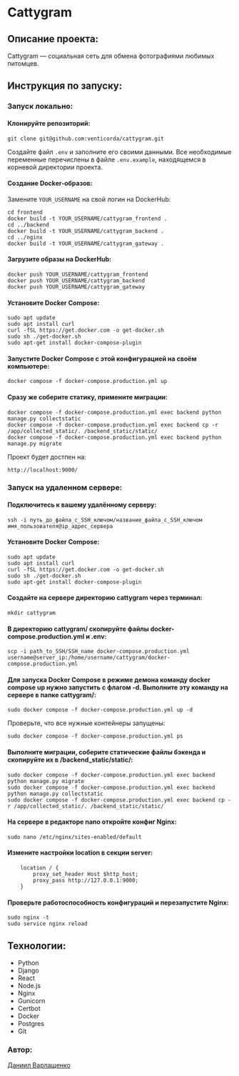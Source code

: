 # Cattygram

## Описание проекта:
Cattygram — социальная сеть для обмена фотографиями любимых питомцев.

## Инструкция по запуску:
### Запуск локально:
#### Клонируйте репозиторий:
```
git clone git@github.com:venticorda/cattygram.git
```
Создайте файл `.env` и заполните его своими данными. Все необходимые переменные перечислены в файле `.env.example`, находящемся в корневой директории проекта.

#### Создание Docker-образов:

Замените `YOUR_USERNAME` на свой логин на DockerHub:

```
cd frontend
docker build -t YOUR_USERNAME/cattygram_frontend .
cd ../backend
docker build -t YOUR_USERNAME/cattygram_backend .
cd ../nginx
docker build -t YOUR_USERNAME/cattygram_gateway . 
```

#### Загрузите образы на DockerHub:

```
docker push YOUR_USERNAME/cattygram_frontend
docker push YOUR_USERNAME/cattygram_backend
docker push YOUR_USERNAME/cattygram_gateway
```

#### Установите Docker Compose:

```
sudo apt update
sudo apt install curl
curl -fSL https://get.docker.com -o get-docker.sh
sudo sh ./get-docker.sh
sudo apt-get install docker-compose-plugin
```

#### Запустите Docker Compose с этой конфигурацией на своём компьютере:
```
docker compose -f docker-compose.production.yml up
```
#### Сразу же соберите статику, примените миграции:

```
docker compose -f docker-compose.production.yml exec backend python manage.py collectstatic
docker compose -f docker-compose.production.yml exec backend cp -r /app/collected_static/. /backend_static/static/
docker compose -f docker-compose.production.yml exec backend python manage.py migrate
```
Проект будет достпен на:
```
http://localhost:9000/
```
### Запуск на удаленном сервере:
#### Подключитесь к вашему удалённому серверу:

```
ssh -i путь_до_файла_с_SSH_ключом/название_файла_с_SSH_ключом имя_пользователя@ip_адрес_сервера
```
#### Установите Docker Compose:

```
sudo apt update
sudo apt install curl
curl -fSL https://get.docker.com -o get-docker.sh
sudo sh ./get-docker.sh
sudo apt-get install docker-compose-plugin
```

#### Создайте на сервере директорию cattygram через терминал:

```
mkdir cattygram
```
#### В директорию cattygram/ скопируйте файлы docker-compose.production.yml и .env:

```
scp -i path_to_SSH/SSH_name docker-compose.production.yml username@server_ip:/home/username/cattygram/docker-compose.production.yml
```
#### Для запуска Docker Compose в режиме демона команду docker compose up нужно запустить с флагом -d. Выполните эту команду на сервере в папке cattygram/:
```
sudo docker compose -f docker-compose.production.yml up -d
```
Проверьте, что все нужные контейнеры запущены:
```
sudo docker compose -f docker-compose.production.yml ps
```
#### Выполните миграции, соберите статические файлы бэкенда и скопируйте их в /backend_static/static/:
```
sudo docker compose -f docker-compose.production.yml exec backend python manage.py migrate
sudo docker compose -f docker-compose.production.yml exec backend python manage.py collectstatic
sudo docker compose -f docker-compose.production.yml exec backend cp -r /app/collected_static/. /backend_static/static/
```
#### На сервере в редакторе nano откройте конфиг Nginx:

```
sudo nano /etc/nginx/sites-enabled/default
```

#### Измените настройки location в секции server:

```
    location / {
        proxy_set_header Host $http_host;
        proxy_pass http://127.0.0.1:9000;
    }
```

#### Проверьте работоспособность конфигураций и перезапустите Nginx:

```
sudo nginx -t 
sudo service nginx reload
```
## Технологии:

- Python  
- Django  
- React  
- Node.js 
- Nginx  
- Gunicorn  
- Certbot 
- Docker
- Postgres
- Git 

### Автор: 
[Даниил Варлащенко](https://github.com/venticorda)
